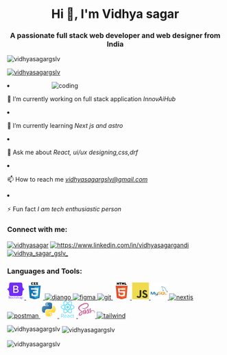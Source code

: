 <h1 align="center">Hi 👋, I'm Vidhya sagar</h1>
<h3 align="center">A passionate full stack web developer and web designer from India</h3>


<p align="left"> <img src="https://komarev.com/ghpvc/?username=vidhyasagargslv&label=Profile%20views&color=0e75b6&style=flat" alt="vidhyasagargslv" /> </p>

<p align="left"> <a href="https://github.com/ryo-ma/github-profile-trophy"><img src="https://github-profile-trophy.vercel.app/?username=vidhyasagargslv" alt="vidhyasagargslv" /></a> </p>
<img align="right" alt="coding" width="400" src="https://www.codium.ai/wp-content/uploads/2023/10/how-does-code-integrity-work.gif"

- 🔭 I’m currently working on full stack application *InnovAiHub*

- 🌱 I’m currently learning *Next js and astro*

- 💬 Ask me about *React, ui/ux designing,css,drf*

- 📫 How to reach me *vidhyasagargslv@gmail.com*

- ⚡ Fun fact *I am tech enthusiastic person*

<h3 align="left">Connect with me:</h3>
<p align="left">
<a href="https://dev.to/vidhyasagar" target="blank"><img align="center" src="https://raw.githubusercontent.com/rahuldkjain/github-profile-readme-generator/master/src/images/icons/Social/devto.svg" alt="vidhyasagar" height="30" width="40" /></a>
<a href="https://linkedin.com/in/https://www.linkedin.com/in/vidhyasagargandi" target="blank"><img align="center" src="https://raw.githubusercontent.com/rahuldkjain/github-profile-readme-generator/master/src/images/icons/Social/linked-in-alt.svg" alt="https://www.linkedin.com/in/vidhyasagargandi" height="30" width="40" /></a>
<a href="https://instagram.com/vidhya_sagar_gslv_" target="blank"><img align="center" src="https://raw.githubusercontent.com/rahuldkjain/github-profile-readme-generator/master/src/images/icons/Social/instagram.svg" alt="vidhya_sagar_gslv_" height="30" width="40" /></a>
</p>

<h3 align="left">Languages and Tools:</h3>
<p align="left"> <a href="https://getbootstrap.com" target="_blank" rel="noreferrer"> <img src="https://raw.githubusercontent.com/devicons/devicon/master/icons/bootstrap/bootstrap-plain-wordmark.svg" alt="bootstrap" width="40" height="40"/> </a> <a href="https://www.w3schools.com/css/" target="_blank" rel="noreferrer"> <img src="https://raw.githubusercontent.com/devicons/devicon/master/icons/css3/css3-original-wordmark.svg" alt="css3" width="40" height="40"/> </a> <a href="https://www.djangoproject.com/" target="_blank" rel="noreferrer"> <img src="https://cdn.worldvectorlogo.com/logos/django.svg" alt="django" width="40" height="40"/> </a> <a href="https://www.figma.com/" target="_blank" rel="noreferrer"> <img src="https://www.vectorlogo.zone/logos/figma/figma-icon.svg" alt="figma" width="40" height="40"/> </a> <a href="https://git-scm.com/" target="_blank" rel="noreferrer"> <img src="https://www.vectorlogo.zone/logos/git-scm/git-scm-icon.svg" alt="git" width="40" height="40"/> </a> <a href="https://www.w3.org/html/" target="_blank" rel="noreferrer"> <img src="https://raw.githubusercontent.com/devicons/devicon/master/icons/html5/html5-original-wordmark.svg" alt="html5" width="40" height="40"/> </a> <a href="https://developer.mozilla.org/en-US/docs/Web/JavaScript" target="_blank" rel="noreferrer"> <img src="https://raw.githubusercontent.com/devicons/devicon/master/icons/javascript/javascript-original.svg" alt="javascript" width="40" height="40"/> </a> <a href="https://www.mysql.com/" target="_blank" rel="noreferrer"> <img src="https://raw.githubusercontent.com/devicons/devicon/master/icons/mysql/mysql-original-wordmark.svg" alt="mysql" width="40" height="40"/> </a> <a href="https://nextjs.org/" target="_blank" rel="noreferrer"> <img src="https://cdn.worldvectorlogo.com/logos/nextjs-2.svg" alt="nextjs" width="40" height="40"/> </a> <a href="https://postman.com" target="_blank" rel="noreferrer"> <img src="https://www.vectorlogo.zone/logos/getpostman/getpostman-icon.svg" alt="postman" width="40" height="40"/> </a> <a href="https://www.python.org" target="_blank" rel="noreferrer"> <img src="https://raw.githubusercontent.com/devicons/devicon/master/icons/python/python-original.svg" alt="python" width="40" height="40"/> </a> <a href="https://reactjs.org/" target="_blank" rel="noreferrer"> <img src="https://raw.githubusercontent.com/devicons/devicon/master/icons/react/react-original-wordmark.svg" alt="react" width="40" height="40"/> </a> <a href="https://sass-lang.com" target="_blank" rel="noreferrer"> <img src="https://raw.githubusercontent.com/devicons/devicon/master/icons/sass/sass-original.svg" alt="sass" width="40" height="40"/> </a> <a href="https://tailwindcss.com/" target="_blank" rel="noreferrer"> <img src="https://www.vectorlogo.zone/logos/tailwindcss/tailwindcss-icon.svg" alt="tailwind" width="40" height="40"/> </a> </p>

<p><img align="left" src="https://github-readme-stats.vercel.app/api/top-langs?username=vidhyasagargslv&show_icons=true&locale=en&layout=compact" alt="vidhyasagargslv" /></p>

<p>&nbsp;<img align="center" src="https://github-readme-stats.vercel.app/api?username=vidhyasagargslv&show_icons=true&locale=en" alt="vidhyasagargslv" /></p>

<p><img align="center" src="https://github-readme-streak-stats.herokuapp.com/?user=vidhyasagargslv&" alt="vidhyasagargslv" /></p>
